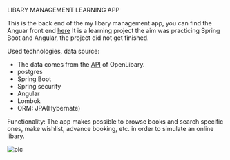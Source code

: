 LIBARY MANAGEMENT LEARNING APP

This is the back end of the my libary management app, you can find the Anguar front end [here](https://github.com/ujLevente/libary-management.)
It is a learning project the aim was practicing Spring Boot and Angular, the project did not get finished.

Used technologies, data source:<br />
- The data comes from the [API](https://openlibrary.org/developers/api) of OpenLibary.<br />
- postgres<br />
- Spring Boot<br />
- Spring security<br />
- Angular<br />
- Lombok<br />
- ORM: JPA(Hybernate)<br />

Functionality: The app makes possible to browse books and search specific ones, make wishlist, advance booking, etc. in order to simulate an online libary. <br />

![pic](https://user-images.githubusercontent.com/22205442/54813722-74ca6900-4c8e-11e9-94f5-ff55301796d7.png)
